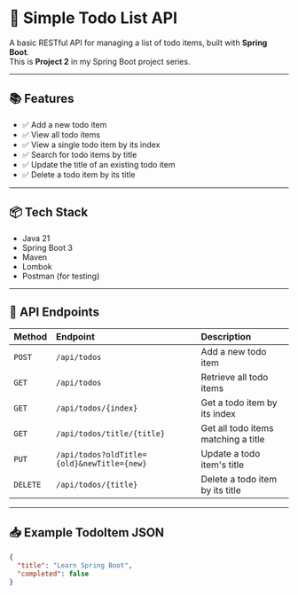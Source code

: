 # 📌 Simple Todo List API

A basic RESTful API for managing a list of todo items, built with **Spring Boot**.  
This is **Project 2** in my Spring Boot project series.

---

## 📚 Features

- ✅ Add a new todo item
- ✅ View all todo items
- ✅ View a single todo item by its index
- ✅ Search for todo items by title
- ✅ Update the title of an existing todo item
- ✅ Delete a todo item by its title

---

## 📦 Tech Stack

- Java 21
- Spring Boot 3
- Maven
- Lombok
- Postman (for testing)

---

## 📡 API Endpoints

| Method | Endpoint                      | Description                         |
|:--------|:--------------------------------|:-------------------------------------|
| `POST`   | `/api/todos`                     | Add a new todo item                  |
| `GET`    | `/api/todos`                     | Retrieve all todo items              |
| `GET`    | `/api/todos/{index}`             | Get a todo item by its index         |
| `GET`    | `/api/todos/title/{title}`       | Get all todo items matching a title  |
| `PUT`    | `/api/todos?oldTitle={old}&newTitle={new}` | Update a todo item's title         |
| `DELETE` | `/api/todos/{title}`             | Delete a todo item by its title      |

---

## 📥 Example TodoItem JSON

```json
{
  "title": "Learn Spring Boot",
  "completed": false
}
